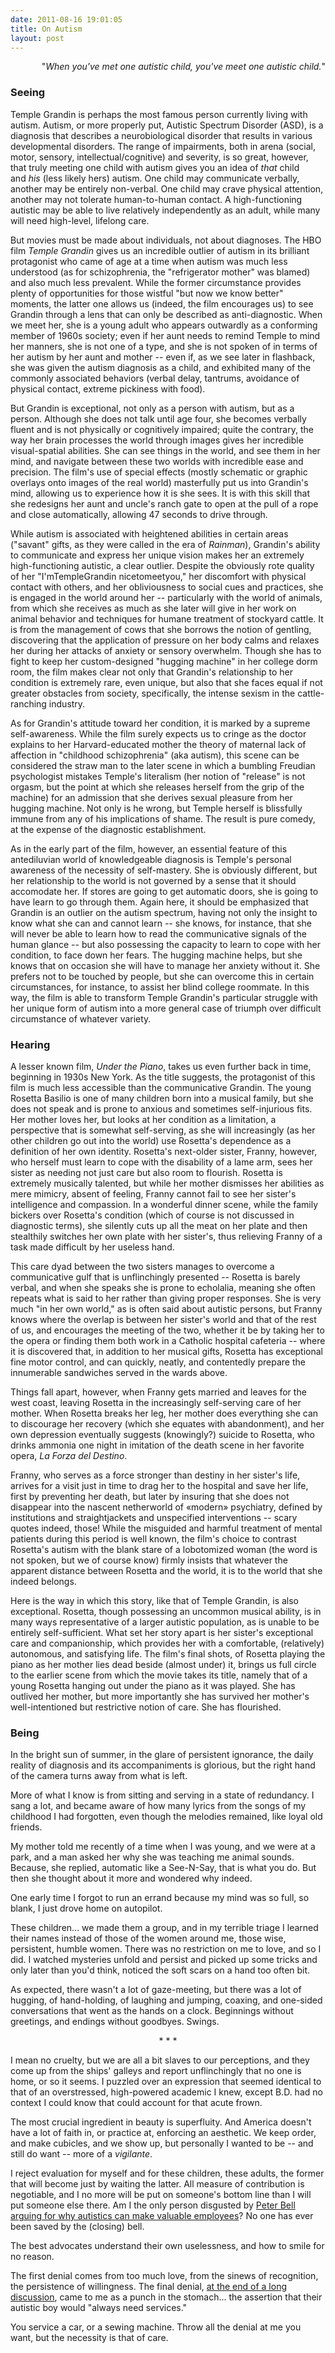 ```yaml
---
date: 2011-08-16 19:01:05
title: On Autism
layout: post
---
```


<p style="text-align: right;">"<em>When you've met one autistic child, you've meet one autistic child.</em>"</p>

<h3 style="text-align: left;">Seeing</h3>
<p style="text-align: left;">Temple Grandin is perhaps the most famous person currently living with autism. Autism, or more properly put, Autistic Spectrum Disorder (ASD), is a diagnosis that describes a neurobiological disorder that results in various developmental disorders. The range of impairments, both in arena (social, motor, sensory, intellectual/cognitive) and severity, is so great, however, that truly meeting one child with autism gives you an idea of <em>that</em> child and <em>his</em> (less likely hers) autism. One child may communicate verbally, another may be entirely non-verbal. One child may crave physical attention, another may not tolerate human-to-human contact. A high-functioning autistic may be able to live relatively independently as an adult, while many will need high-level, lifelong care. <!--more--></p>
<p style="text-align: left;">But movies must be made about individuals, not about diagnoses. The HBO film <em>Temple Grandin</em> gives us an incredible outlier of autism in its brilliant protagonist who came of age at a time when autism was much less understood (as for schizophrenia, the "refrigerator mother" was blamed) and also much less prevalent. While the former circumstance provides plenty of opportunities for those wistful "but now we know better" moments, the latter one allows us (indeed, the film encourages us) to see Grandin through a lens that can only be described as anti-diagnostic. When we meet her, she is a young adult who appears outwardly as a conforming member of 1960s society; even if her aunt needs to remind Temple to mind her manners, she is not one of a type, and she is not spoken of in terms of her autism by her aunt and mother -- even if, as we see later in flashback, she was given the autism diagnosis as a child, and exhibited many of the commonly associated behaviors (verbal delay, tantrums, avoidance of physical contact, extreme pickiness with food).</p>
<p style="text-align: left;">But Grandin is exceptional, not only as a person with autism, but as a person. Although she does not talk until age four, she becomes verbally fluent and is not physically or cognitively impaired; quite the contrary, the way her brain processes the world through images gives her incredible visual-spatial abilities. She can see things in the world, and see them in her mind, and navigate between these two worlds with incredible ease and precision. The film's use of special effects (mostly schematic or graphic overlays onto images of the real world) masterfully put us into Grandin's mind, allowing us to experience how it is she sees. It is with this skill that she redesigns her aunt and uncle's ranch gate to open at the pull of a rope and close automatically, allowing 47 seconds to drive through.</p>
<p style="text-align: left;">While autism is associated with heightened abilities in certain areas ("savant" gifts, as they were called in the era of <em>Rainman</em>), Grandin's ability to communicate and express her unique vision makes her an extremely high-functioning autistic, a clear outlier. Despite the obviously rote quality of her "I'mTempleGrandin nicetomeetyou," her discomfort with physical contact with others, and her obliviousness to social cues and practices, she is engaged in the world around her -- particularly with the world of animals, from which she receives as much as she later will give in her work on animal behavior and techniques for humane treatment of stockyard cattle. It is from the management of cows that she borrows the notion of gentling, discovering that the application of pressure on her body calms and relaxes her during her attacks of anxiety or sensory overwhelm. Though she has to fight to keep her custom-designed "hugging machine" in her college dorm room, the film makes clear not only that Grandin's relationship to her condition is extremely rare, even unique, but also that she faces equal if not greater obstacles from society, specifically, the intense sexism in the cattle-ranching industry.</p>
<p style="text-align: left;">As for Grandin's attitude toward her condition, it is marked by a supreme self-awareness. While the film surely expects us to cringe as the doctor explains to her Harvard-educated mother the theory of maternal lack of affection in "childhood schizophrenia" (aka autism), this scene can be considered the straw man to the later scene in which a bumbling Freudian psychologist mistakes Temple's literalism (her notion of "release" is not orgasm, but the point at which she releases herself from the grip of the machine) for an admission that she derives sexual pleasure from her hugging machine. Not only is he wrong, but Temple herself is blissfully immune from any of his implications of shame. The result is pure comedy, at the expense of the diagnostic establishment.</p>
<p style="text-align: left;">As in the early part of the film, however, an essential feature of this antediluvian world of knowledgeable diagnosis is Temple's personal awareness of the necessity of self-mastery. She is obviously different, but her relationship to the world is not governed by a sense that it should accomodate her. If stores are going to get automatic doors, she is going to have learn to go through them. Again here, it should be emphasized that Grandin is an outlier on the autism spectrum, having not only the insight to know what she can and cannot learn -- she knows, for instance, that she will never be able to learn how to read the communicative signals of the human glance -- but also possessing the capacity to learn to cope with her condition, to face down her fears. The hugging machine helps, but she knows that on occasion she will have to manage her anxiety without it. She prefers not to be touched by people, but she can overcome this in certain circumstances, for instance, to assist her blind college roommate. In this way, the film is able to transform Temple Grandin's particular struggle with her unique form of autism into a more general case of triumph over difficult circumstance of whatever variety.</p>

<h3>Hearing</h3>
A lesser known film, <em>Under the Piano</em>, takes us even further back in time, beginning in 1930s New York. As the title suggests, the protagonist of this film is much less accessible than the communicative Grandin. The young Rosetta Basilio is one of many children born into a musical family, but she does not speak and is prone to anxious and sometimes self-injurious fits. Her mother loves her, but looks at her condition as a limitation, a perspective that is somewhat self-serving, as she will increasingly (as her other children go out into the world) use Rosetta's dependence as a definition of her own identity. Rosetta's next-older sister, Franny, however, who herself must learn to cope with the disability of a lame arm, sees her sister as needing not just care but also room to flourish. Rosetta is extremely musically talented, but while her mother dismisses her abilities as mere mimicry, absent of feeling, Franny cannot fail to see her sister's intelligence and compassion. In a wonderful dinner scene, while the family bickers over Rosetta's condition (which of course is not discussed in diagnostic terms), she silently cuts up all the meat on her plate and then stealthily switches her own plate with her sister's, thus relieving Franny of a task made difficult by her useless hand.

This care dyad between the two sisters manages to overcome a communicative gulf that is unflinchingly presented -- Rosetta is barely verbal, and when she speaks she is prone to echolalia, meaning she often repeats what is said to her rather than giving proper responses. She is very much "in her own world," as is often said about autistic persons, but Franny knows where the overlap is between her sister's world and that of the rest of us, and encourages the meeting of the two, whether it be by taking her to the opera or finding them both work in a Catholic hospital cafeteria -- where it is discovered that, in addition to her musical gifts, Rosetta has exceptional fine motor control, and can quickly, neatly, and contentedly prepare the innumerable sandwiches served in the wards above.

Things fall apart, however, when Franny gets married and leaves for the west coast, leaving Rosetta in the increasingly self-serving care of her mother. When Rosetta breaks her leg, her mother does everything she can to discourage her recovery (which she equates with abandonment), and her own depression eventually suggests (knowingly?) suicide to Rosetta, who drinks ammonia one night in imitation of the death scene in her favorite opera, <em>La Forza del Destino</em>.

Franny, who serves as a force stronger than destiny in her sister's life, arrives for a visit just in time to drag her to the hospital and save her life, first by preventing her death, but later by insuring that she does not disappear into the nascent netherworld of «modern» psychiatry, defined by institutions and straightjackets and unspecified interventions -- scary quotes indeed, those! While the misguided and harmful treatment of mental patients during this period is well known, the film's choice to contrast Rosetta's autism with the blank stare of a lobotomized woman (the word is not spoken, but we of course know) firmly insists that whatever the apparent distance between Rosetta and the world, it is to the world that she indeed belongs.

Here is the way in which this story, like that of Temple Grandin, is also exceptional. Rosetta, though possessing an uncommon musical ability, is in many ways representative of a larger autistic population, as is unable to be entirely self-sufficient. What set her story apart is her sister's exceptional care and companionship, which provides her with a comfortable, (relatively) autonomous, and satisfying life. The film's final shots, of Rosetta playing the piano as her mother lies dead beside (almost under) it, brings us full circle to the earlier scene from which the movie takes its title, namely that of a young Rosetta hanging out under the piano as it was played. She has outlived her mother, but more importantly she has survived her mother's well-intentioned but restrictive notion of care. She has flourished.
<h3 style="text-align: left;">Being</h3>
<p style="text-align: left;">In the bright sun of summer, in the glare of persistent ignorance, the daily reality of diagnosis and its accompaniments is glorious, but the right hand of the camera turns away from what is left.</p>
<p style="text-align: left;">More of what I know is from sitting and serving in a state of redundancy. I sang a lot, and became aware of how many lyrics from the songs of my childhood I had forgotten, even though the melodies remained, like loyal old friends.</p>
<p style="text-align: left;">My mother told me recently of a time when I was young, and we were at a park, and a man asked her why she was teaching me animal sounds. Because, she replied, automatic like a See-N-Say, that is what you do. But then she thought about it more and wondered why indeed.</p>
<p style="text-align: left;">One early time I forgot to run an errand because my mind was so full, so blank, I just drove home on autopilot.</p>
<p style="text-align: left;">These children... we made them a group, and in my terrible triage I learned their names instead of those of the women around me, those wise, persistent, humble women. There was no restriction on me to love, and so I did. I watched mysteries unfold and persist and picked up some tricks and only later than you'd think, noticed the soft scars on a hand too often bit.</p>
<p style="text-align: left;">As expected, there wasn't a lot of gaze-meeting, but there was a lot of hugging, of hand-holding, of laughing and jumping, coaxing, and one-sided conversations that went as the hands on a clock. Beginnings without greetings, and endings without goodbyes. Swings.</p>
<p style="text-align: center;">* * *</p>
<p style="text-align: left;">I mean no cruelty, but we are all a bit slaves to our perceptions, and they come up from the ships' galleys and report unflinchingly that no one is home, or so it seems. I puzzled over an expression that seemed identical to that of an overstressed, high-powered academic I knew, except B.D. had no context I could know that could account for that acute frown.</p>
<p style="text-align: left;">The most crucial ingredient in beauty is superfluity. And America doesn't have a lot of faith in, or practice at, enforcing an aesthetic. We keep order, and make cubicles, and we show up, but personally I wanted to be -- and still do want -- more of a <em>vigilante</em>.</p>
<p style="text-align: left;">I reject evaluation for myself and for these children, these adults, the former that will become just by waiting the latter. All measure of contribution is negotiable, and I no more will be put on someone's bottom line than I will put someone else there. Am I the only person disgusted by <a href="http://www.pbs.org/wnet/need-to-know/health/video-peter-bell-on-handling-the-upcoming-needs-of-autistic-adults/10806/" target="_blank">Peter Bell arguing for why autistics can make valuable employees</a>? No one has ever been saved by the (closing) bell.</p>
<p style="text-align: left;">The best advocates understand their own uselessness, and how to smile for no reason.</p>
<p style="text-align: left;">The first denial comes from too much love, from the sinews of recognition, the persistence of willingness. The final denial, <a href="http://being.publicradio.org/programs/2011/autism-and-humanity/" target="_blank">at the end of a long discussion</a>, came to me as a punch in the stomach... the assertion that their autistic boy would "always need services."</p>
<p style="text-align: left;">You service a car, or a sewing machine. Throw all the denial at me you want, but the necessity is that of care.</p>
<p style="text-align: left;"></p>
